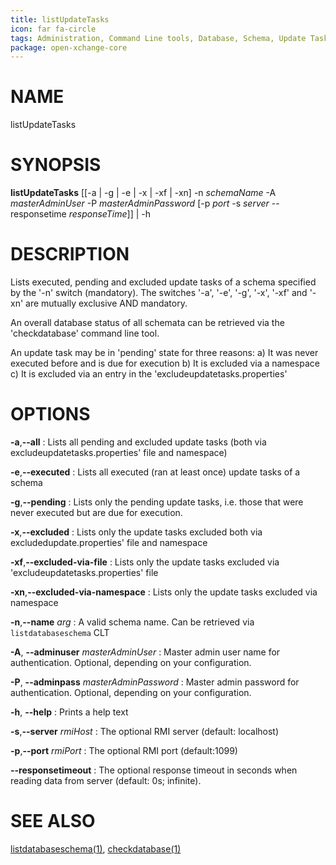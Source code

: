 ```yaml
---
title: listUpdateTasks
icon: far fa-circle
tags: Administration, Command Line tools, Database, Schema, Update Task
package: open-xchange-core
---
```


# NAME

listUpdateTasks

# SYNOPSIS

**listUpdateTasks** [[-a | -g | -e | -x | -xf | -xn] -n *schemaName* -A *masterAdminUser* -P *masterAdminPassword*
                       [-p *port* -s *server* --responsetime *responseTime*]] | -h

# DESCRIPTION

Lists executed, pending and excluded update tasks of a schema specified by the '-n' switch (mandatory). The switches
'-a', '-e', '-g', '-x', '-xf' and '-xn' are mutually exclusive AND mandatory.

 An overall database status of all schemata can be retrieved via the 'checkdatabase' command line tool.

An update task may be in 'pending' state for three reasons:
  a) It was never executed before and is due for execution
  b) It is excluded via a namespace
  c) It is excluded via an entry in the 'excludeupdatetasks.properties'

# OPTIONS

**-a**,**--all**
: Lists all pending and excluded update tasks (both via excludeupdatetasks.properties' file and namespace)

**-e**,**--executed**
: Lists all executed (ran at least once) update tasks of a schema

**-g**,**--pending**
: Lists only the pending update tasks, i.e. those that were never executed but are due for execution.

**-x**,**--excluded**
: Lists only the update tasks excluded both via excludedupdate.properties' file and namespace

**-xf**,**--excluded-via-file**
: Lists only the update tasks excluded via 'excludeupdatetasks.properties' file
 
**-xn**,**--excluded-via-namespace**
: Lists only the update tasks excluded via namespace

**-n**,**--name** *arg*
: A valid schema name. Can be retrieved via `listdatabaseschema` CLT

**-A**, **--adminuser** *masterAdminUser*
: Master admin user name for authentication. Optional, depending on your configuration.

**-P**, **--adminpass** *masterAdminPassword*
: Master admin password for authentication. Optional, depending on your configuration.

**-h**, **--help**
: Prints a help text

**-s**,**--server** *rmiHost*
: The optional RMI server (default: localhost)

**-p**,**--port** *rmiPort*
: The optional RMI port (default:1099)

**--responsetimeout**
: The optional response timeout in seconds when reading data from server (default: 0s; infinite).

# SEE ALSO

[listdatabaseschema(1)](listdatabaseschema), [checkdatabase(1)](checkdatabase)